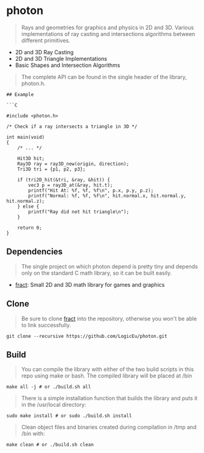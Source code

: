 # photon

> Rays and geometries for graphics and physics in 2D and 3D.
> Various implementations of ray casting and intersections algorithms between
> different primitives.

* 2D and 3D Ray Casting
* 2D and 3D Triangle Implementations
* Basic Shapes and Intersection Algorithms

> The complete API can be found in the single header of the library, photon.h.

```
## Example

```C

#include <photon.h>

/* Check if a ray intersects a triangle in 3D */

int main(void)
{
    /* ... */

    Hit3D hit;
    Ray3D ray = ray3D_new(origin, direction);
    Tri3D tri = {p1, p2, p3};

    if (tri2D_hit(&tri, &ray, &hit)) {
        vec3 p = ray3D_at(&ray, hit.t);
        printf("Hit At: %f, %f, %f\n", p.x, p.y, p.z);
        printf("Normal: %f, %f, %f\n", hit.normal.x, hit.normal.y, hit.normal.z);
    } else {
        printf("Ray did not hit triangle\n");
    }
    
    return 0;
}

```

## Dependencies

> The single project on which photon depend is pretty tiny and depends only
> on the standard C math library, so it can be built easily.

* [fract](https://github.com/LogicEu/fract.git): Small 2D and 3D math library for games and graphics

## Clone

> Be sure to clone [fract](https://github.com/LogicEu/fract.git) into the
> repository, otherwise you won't be able to link successfully.

```shell
git clone --recursive https://github.com/LogicEu/photon.git
```

## Build

> You can compile the library with either of the two build scripts in this repo
> using make or bash. The compiled library will be placed at /bin

```shell
make all -j # or ./build.sh all
```
> There is a simple installation function that builds the
> library and puts it in the /usr/local directory:

```shell
sudo make install # or sudo ./build.sh install
```

> Clean object files and binaries created during compilation in /tmp 
> and /bin with:

```shell
make clean # or ./build.sh clean
```

